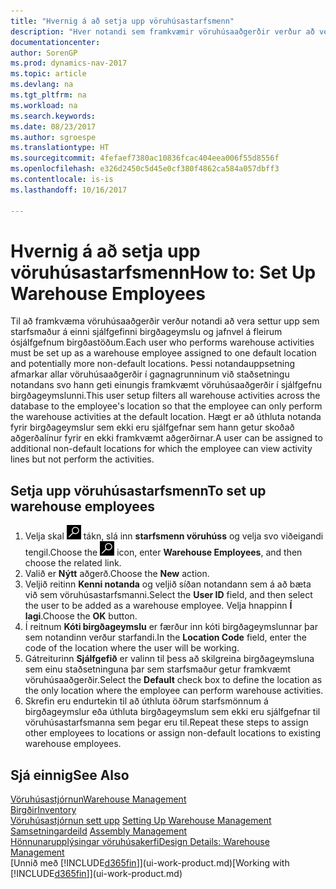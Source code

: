 ```yaml
---
title: "Hvernig á að setja upp vöruhúsastarfsmenn"
description: "Hver notandi sem framkvæmir vöruhúsaaðgerðir verður að vera settur upp sem starfsmaður sem hefur verið úthlutað einni sjálfgefinni birgðageymslu og hugsanlega fleiri staðsetningum sem ekki eru sjálfgefnar."
documentationcenter: 
author: SorenGP
ms.prod: dynamics-nav-2017
ms.topic: article
ms.devlang: na
ms.tgt_pltfrm: na
ms.workload: na
ms.search.keywords: 
ms.date: 08/23/2017
ms.author: sgroespe
ms.translationtype: HT
ms.sourcegitcommit: 4fefaef7380ac10836fcac404eea006f55d8556f
ms.openlocfilehash: e326d2450c5d45e0cf380f4862ca584a057dbff3
ms.contentlocale: is-is
ms.lasthandoff: 10/16/2017

---
```

# <a name="how-to-set-up-warehouse-employees"></a><span data-ttu-id="5e931-103">Hvernig á að setja upp vöruhúsastarfsmenn</span><span class="sxs-lookup"><span data-stu-id="5e931-103">How to: Set Up Warehouse Employees</span></span>
<span data-ttu-id="5e931-104">Til að framkvæma vöruhúsaaðgerðir verður notandi að vera settur upp sem starfsmaður á einni sjálfgefinni birgðageymslu og jafnvel á fleirum ósjálfgefnum birgðastöðum.</span><span class="sxs-lookup"><span data-stu-id="5e931-104">Each user who performs warehouse activities must be set up as a warehouse employee assigned to one default location and potentially more non-default locations.</span></span> <span data-ttu-id="5e931-105">Þessi notandauppsetning afmarkar allar vöruhúsaaðgerðir í gagnagrunninum við staðsetningu notandans svo hann geti einungis framkvæmt vöruhúsaaðgerðir í sjálfgefnu birgðageymslunni.</span><span class="sxs-lookup"><span data-stu-id="5e931-105">This user setup filters all warehouse activities across the database to the employee's location so that the employee can only perform the warehouse activities at the default location.</span></span> <span data-ttu-id="5e931-106">Hægt er að úthluta notanda fyrir birgðageymslur sem ekki eru sjálfgefnar sem hann getur skoðað aðgerðalínur fyrir en ekki framkvæmt aðgerðirnar.</span><span class="sxs-lookup"><span data-stu-id="5e931-106">A user can be assigned to additional non-default locations for which the employee can view activity lines but not perform the activities.</span></span>

## <a name="to-set-up-warehouse-employees"></a><span data-ttu-id="5e931-107">Setja upp vöruhúsastarfsmenn</span><span class="sxs-lookup"><span data-stu-id="5e931-107">To set up warehouse employees</span></span>  
1.  <span data-ttu-id="5e931-108">Velja skal ![Leit að síðu eða skýrslu](media/ui-search/search_small.png "Leit að síðu eða skýrslu táknið") tákn, slá inn **starfsmenn vöruhúss** og velja svo viðeigandi tengil.</span><span class="sxs-lookup"><span data-stu-id="5e931-108">Choose the ![Search for Page or Report](media/ui-search/search_small.png "Search for Page or Report icon") icon, enter **Warehouse Employees**, and then choose the related link.</span></span>  
2. <span data-ttu-id="5e931-109">Valið er **Nýtt** aðgerð.</span><span class="sxs-lookup"><span data-stu-id="5e931-109">Choose the **New** action.</span></span>  
3. <span data-ttu-id="5e931-110">Veljið reitinn **Kenni notanda** og veljið síðan notandann sem á að bæta við sem vöruhúsastarfsmanni.</span><span class="sxs-lookup"><span data-stu-id="5e931-110">Select the **User ID** field, and then select the user to be added as a warehouse employee.</span></span> <span data-ttu-id="5e931-111">Velja hnappinn **Í lagi**.</span><span class="sxs-lookup"><span data-stu-id="5e931-111">Choose the **OK** button.</span></span>  
6.  <span data-ttu-id="5e931-112">Í reitnum **Kóti birgðageymslu** er færður inn kóti birgðageymslunnar þar sem notandinn verður starfandi.</span><span class="sxs-lookup"><span data-stu-id="5e931-112">In the **Location Code** field, enter the code of the location where the user will be working.</span></span>  
7.  <span data-ttu-id="5e931-113">Gátreiturinn **Sjálfgefið** er valinn til þess að skilgreina birgðageymsluna sem einu staðsetninguna þar sem starfsmaður getur framkvæmt vöruhúsaaðgerðir.</span><span class="sxs-lookup"><span data-stu-id="5e931-113">Select the **Default** check box to define the location as the only location where the employee can perform warehouse activities.</span></span>  
8.  <span data-ttu-id="5e931-114">Skrefin eru endurtekin til að úthluta öðrum starfsmönnum á birgðageymslur eða úthluta birgðageymslum sem ekki eru sjálfgefnar til vöruhúsastarfsmanna sem þegar eru til.</span><span class="sxs-lookup"><span data-stu-id="5e931-114">Repeat these steps to assign other employees to locations or assign non-default locations to existing warehouse employees.</span></span>  

## <a name="see-also"></a><span data-ttu-id="5e931-115">Sjá einnig</span><span class="sxs-lookup"><span data-stu-id="5e931-115">See Also</span></span>  
[<span data-ttu-id="5e931-116">Vöruhúsastjórnun</span><span class="sxs-lookup"><span data-stu-id="5e931-116">Warehouse Management</span></span>](warehouse-manage-warehouse.md)  
[<span data-ttu-id="5e931-117">Birgðir</span><span class="sxs-lookup"><span data-stu-id="5e931-117">Inventory</span></span>](inventory-manage-inventory.md)  
<span data-ttu-id="5e931-118">[Vöruhúsastjórnun sett upp](warehouse-setup-warehouse.md)   </span><span class="sxs-lookup"><span data-stu-id="5e931-118">[Setting Up Warehouse Management](warehouse-setup-warehouse.md)   </span></span>  
<span data-ttu-id="5e931-119">[Samsetningardeild](assembly-assemble-items.md)  </span><span class="sxs-lookup"><span data-stu-id="5e931-119">[Assembly Management](assembly-assemble-items.md)  </span></span>  
[<span data-ttu-id="5e931-120">Hönnunarupplýsingar vöruhúsakerfi</span><span class="sxs-lookup"><span data-stu-id="5e931-120">Design Details: Warehouse Management</span></span>](design-details-warehouse-management.md)  
<span data-ttu-id="5e931-121">[Unnið með [!INCLUDE[d365fin](includes/d365fin_md.md)]](ui-work-product.md)</span><span class="sxs-lookup"><span data-stu-id="5e931-121">[Working with [!INCLUDE[d365fin](includes/d365fin_md.md)]](ui-work-product.md)</span></span>  

